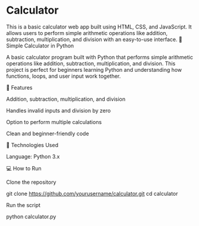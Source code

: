# Calculator
This is a basic calculator web app built using HTML, CSS, and JavaScript. It allows users to perform simple arithmetic operations like addition, subtraction, multiplication, and division with an easy-to-use interface.
🧮 Simple Calculator in Python

A basic calculator program built with Python that performs simple arithmetic operations like addition, subtraction, multiplication, and division. This project is perfect for beginners learning Python and understanding how functions, loops, and user input work together.

🚀 Features

Addition, subtraction, multiplication, and division

Handles invalid inputs and division by zero

Option to perform multiple calculations

Clean and beginner-friendly code

🧰 Technologies Used

Language: Python 3.x

💻 How to Run

Clone the repository

git clone https://github.com/yourusername/calculator.git
cd calculator


Run the script

python calculator.py

